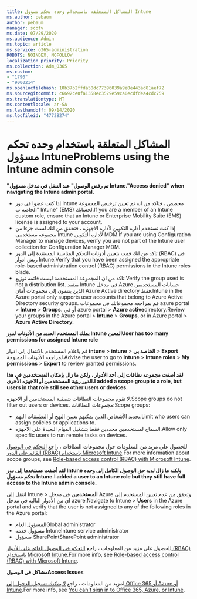 ```yaml
---
title: المشاكل المتعلقة باستخدام وحده تحكم مسؤول Intune
ms.author: pebaum
author: pebaum
manager: scotv
ms.date: 07/29/2020
ms.audience: Admin
ms.topic: article
ms.service: o365-administration
ROBOTS: NOINDEX, NOFOLLOW
localization_priority: Priority
ms.collection: Adm_O365
ms.custom:
- "1790"
- "9000214"
ms.openlocfilehash: 10b37b2ffda50dc77396039a9e0e443ad81aef72
ms.sourcegitcommit: c6692ce0fa1358ec3529e59ca0ecdfdea4cdc759
ms.translationtype: MT
ms.contentlocale: ar-SA
ms.lasthandoff: 09/14/2020
ms.locfileid: "47728274"
---
```

# <a name="problems-using-the-intune-admin-console"></a><span data-ttu-id="37001-102">المشاكل المتعلقة باستخدام وحده تحكم مسؤول Intune</span><span class="sxs-lookup"><span data-stu-id="37001-102">Problems using the Intune admin console</span></span>

<span data-ttu-id="37001-103">**"تم رفض الوصول" عند التنقل في مدخل مسؤول Intune.**</span><span class="sxs-lookup"><span data-stu-id="37001-103">**"Access denied" when navigating the Intune admin portal.**</span></span>

- <span data-ttu-id="37001-104">إذا كنت عضوا في دور Intune مخصص ، فتاكد من انه تم تعيين ترخيص المجموعة "الخاصة ب Intune" (EMS) لحسابك.</span><span class="sxs-lookup"><span data-stu-id="37001-104">If you are a member of an Intune custom role, ensure that an Intune or Enterprise Mobility Suite (EMS) license is assigned to your account.</span></span>
- <span data-ttu-id="37001-105">إذا كنت تستخدم أداره التكوين لأداره الاجهزه ، فتحقق من انك لست جزءا من مجموعه مستخدمي Intune لأداره التكوين MDM.</span><span class="sxs-lookup"><span data-stu-id="37001-105">If you are using Configuration Manager to manage devices, verify you are not part of the Intune user collection for Configuration Manager MDM.</span></span>
- <span data-ttu-id="37001-106">تاكد من انك قمت بتعيين أذونات التحكم المناسبة المستندة إلى الدور (RBAC) في ريش ادوار Intune.</span><span class="sxs-lookup"><span data-stu-id="37001-106">Verify that you have been assigned the appropriate role-based administration control (RBAC) permissions in the Intune roles blade.</span></span>
- <span data-ttu-id="37001-107">تاكد من ان المجموعة المستخدمة ليست قائمه توزيع.</span><span class="sxs-lookup"><span data-stu-id="37001-107">Verify the group used is not a distribution list.</span></span> <span data-ttu-id="37001-108">يعتمد Intune في مدخل Azure حسابات المستخدمين الذين ينتمون إلى مجموعات أمان Azure Active directory فقط.</span><span class="sxs-lookup"><span data-stu-id="37001-108">Intune in the Azure portal only supports user accounts that belong to Azure Active Directory security groups.</span></span> <span data-ttu-id="37001-109">قم بمراجعه مجموعاتك في مجموعات azure portal > **Intune**  >  **Groups**، أو في azure portal > **Azure active**directory.</span><span class="sxs-lookup"><span data-stu-id="37001-109">Review your groups in the Azure portal > **Intune** > **Groups**, or in Azure portal > **Azure Active Directory**.</span></span>

<span data-ttu-id="37001-110">**يملك المستخدم العديد من الأذونات لدور Intune المعين**</span><span class="sxs-lookup"><span data-stu-id="37001-110">**User has too many permissions for assigned Intune role**</span></span>

<span data-ttu-id="37001-111">قم باعلام المستخدم بالانتقال إلى ادوار **intune**  >  **intune**  >  **الخاصة بي**  >  **Export** لمراجعه الأذونات الممنوحة.</span><span class="sxs-lookup"><span data-stu-id="37001-111">Advise the user to go to **Intune** > **Intune roles** > **My permissions** > **Export** to review granted permissions.</span></span>

<span data-ttu-id="37001-112">**لقد أضفت مجموعه نطاقات إلى أحد الأدوار ، ولكن ما زال بإمكان المستخدمين في هذا الدور رؤية المستخدمين أو الاجهزه الأخرى.**</span><span class="sxs-lookup"><span data-stu-id="37001-112">**I added a scope group to a role, but users in that role still see other users or devices.**</span></span>

<span data-ttu-id="37001-113">لا تقوم مجموعات النطاقات بتصفية المستخدمين أو الاجهزه.</span><span class="sxs-lookup"><span data-stu-id="37001-113">Scope groups do not filter out users or devices.</span></span> <span data-ttu-id="37001-114">مجموعات النطاقات:</span><span class="sxs-lookup"><span data-stu-id="37001-114">Scope groups:</span></span>

- <span data-ttu-id="37001-115">تحديد الأشخاص الذين يمكنهم تعيين النهج أو التطبيقات اليهم.</span><span class="sxs-lookup"><span data-stu-id="37001-115">Limit who users can assign policies or applications to.</span></span>
- <span data-ttu-id="37001-116">السماح لمستخدمين محددين فقط بتشغيل المهام البعيدة علي الاجهزه.</span><span class="sxs-lookup"><span data-stu-id="37001-116">Allow only specific users to run remote tasks on devices.</span></span>

<span data-ttu-id="37001-117">للحصول علي مزيد من المعلومات حول مجموعات النطاقات ، راجع  [التحكم في الوصول القائم علي الدور (RBAC) باستخدام Microsoft Intune](https://docs.microsoft.com/intune/role-based-access-control).</span><span class="sxs-lookup"><span data-stu-id="37001-117">For more information about scope groups, see  [Role-based access control (RBAC) with Microsoft Intune](https://docs.microsoft.com/intune/role-based-access-control).</span></span>

<span data-ttu-id="37001-118">**لقد أضفت مستخدما إلى دور Intune ولكنه ما زال لديه حق الوصول الكامل إلى وحده تحكم مسؤول Intune.**</span><span class="sxs-lookup"><span data-stu-id="37001-118">**I added a user to an Intune role but they still have full access to the Intune admin console.**</span></span>

<span data-ttu-id="37001-119">انتقل إلى Intune > **المستخدمين** في مدخل Azure وتحقق من عدم تعيين المستخدم إلى اي من الأدوار التالية في مدخل azure:</span><span class="sxs-lookup"><span data-stu-id="37001-119">Navigate to Intune > **Users** in the Azure portal and verify that the user is not assigned to any of the following roles in the Azure portal:</span></span>

- <span data-ttu-id="37001-120">المسؤول العام</span><span class="sxs-lookup"><span data-stu-id="37001-120">Global administrator</span></span>
- <span data-ttu-id="37001-121">مسؤول خدمه Intune</span><span class="sxs-lookup"><span data-stu-id="37001-121">Intune service administrator</span></span>
- <span data-ttu-id="37001-122">مسؤول SharePoint</span><span class="sxs-lookup"><span data-stu-id="37001-122">SharePoint administrator</span></span>

<span data-ttu-id="37001-123">للحصول علي مزيد من المعلومات ، راجع [التحكم في الوصول القائم علي الأدوار (RBAC) باستخدام Microsoft Intune](https://docs.microsoft.com/intune/role-based-access-control).</span><span class="sxs-lookup"><span data-stu-id="37001-123">For more info, see [Role-based access control (RBAC) with Microsoft Intune](https://docs.microsoft.com/intune/role-based-access-control).</span></span>

<span data-ttu-id="37001-124">**مشاكل في الوصول**</span><span class="sxs-lookup"><span data-stu-id="37001-124">**Access Issues**</span></span>

<span data-ttu-id="37001-125">لمزيد من المعلومات ، راجع [لا يمكنك تسجيل الدخول إلى Office 365 أو Azure أو Intune](https://support.microsoft.com/help/2412085/you-can-t-sign-in-to-office-365-azure-or-intune).</span><span class="sxs-lookup"><span data-stu-id="37001-125">For more info, see [You can't sign in to Office 365, Azure, or Intune](https://support.microsoft.com/help/2412085/you-can-t-sign-in-to-office-365-azure-or-intune).</span></span>